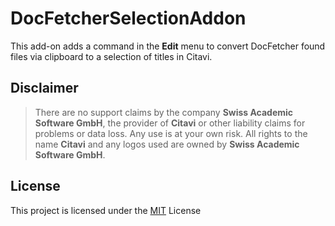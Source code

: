 # DocFetcherSelectionAddon

This add-on adds a command in the **Edit** menu to convert DocFetcher found files via clipboard to a selection of titles in Citavi.

## Disclaimer

>There are no support claims by the company **Swiss Academic Software GmbH**, the provider of **Citavi** or other liability claims for problems or data loss. Any use is at your own risk. All rights to the name **Citavi** and any logos used are owned by **Swiss Academic Software GmbH**.

## License

This project is licensed under the [MIT](LICENSE) License
